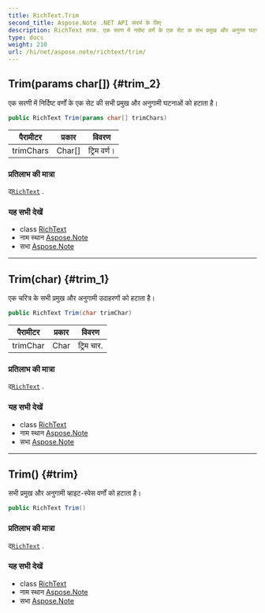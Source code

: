 ```yaml
---
title: RichText.Trim
second_title: Aspose.Note .NET API संदर्भ के लिए
description: RichText तरक. एक सरण में नर्दष्ट वर्णं के एक सेट क सभ प्रमुख और अनुगम घटनओं क हटत है
type: docs
weight: 210
url: /hi/net/aspose.note/richtext/trim/
---
```

## Trim(params char[]) {#trim_2}

एक सरणी में निर्दिष्ट वर्णों के एक सेट की सभी प्रमुख और अनुगामी घटनाओं को हटाता है।

```csharp
public RichText Trim(params char[] trimChars)
```

| पैरामीटर | प्रकार | विवरण |
| --- | --- | --- |
| trimChars | Char[] | ट्रिम वर्ण। |

### प्रतिलाभ की मात्रा

द[`RichText`](../) .

### यह सभी देखें

* class [RichText](../)
* नाम स्थान [Aspose.Note](../../richtext/)
* सभा [Aspose.Note](../../../)

---

## Trim(char) {#trim_1}

एक चरित्र के सभी प्रमुख और अनुगामी उदाहरणों को हटाता है।

```csharp
public RichText Trim(char trimChar)
```

| पैरामीटर | प्रकार | विवरण |
| --- | --- | --- |
| trimChar | Char | ट्रिम चार. |

### प्रतिलाभ की मात्रा

द[`RichText`](../) .

### यह सभी देखें

* class [RichText](../)
* नाम स्थान [Aspose.Note](../../richtext/)
* सभा [Aspose.Note](../../../)

---

## Trim() {#trim}

सभी प्रमुख और अनुगामी व्हाइट-स्पेस वर्णों को हटाता है।

```csharp
public RichText Trim()
```

### प्रतिलाभ की मात्रा

द[`RichText`](../) .

### यह सभी देखें

* class [RichText](../)
* नाम स्थान [Aspose.Note](../../richtext/)
* सभा [Aspose.Note](../../../)


